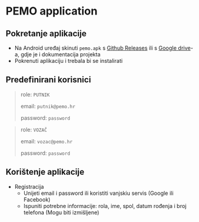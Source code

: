 # PEMO application

## Pokretanje aplikacije

- Na Android uređaj skinuti `pemo.apk` s [Github Releases](https://github.com/franmatesic/pemo-app/releases/tag/1.0.0) ili s [Google drive](https://drive.google.com/drive/folders/1JdtfK3bPigpLpytObwevEyAx4nnSLujF?usp=sharing)-a, gdje je i dokumentacija projekta
- Pokrenuti aplikaciju i trebala bi se instalirati

## Predefinirani korisnici

> role: `PUTNIK`
>
> email: `putnik@pemo.hr`
>
> password: `password`

> role: `VOZAČ`
>
> email: `vozac@pemo.hr`
>
> password: `password`

## Korištenje aplikacije

- Registracija
    - Unijeti email i password ili koristiti vanjskiu servis (Google ili Facebook)
    - Ispuniti potrebne informacije: rola, ime, spol, datum rođenja i broj telefona (Mogu biti izmišljene)

